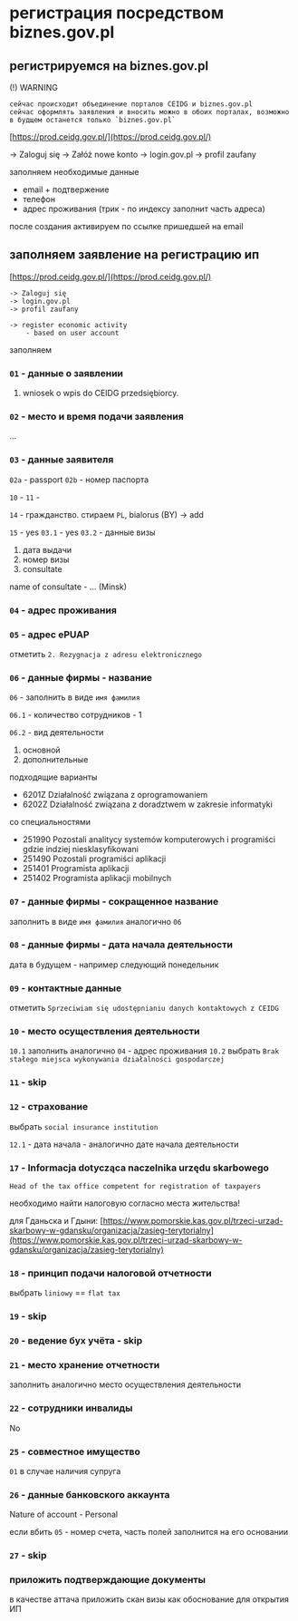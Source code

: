 # регистрация посредством biznes.gov.pl

## регистрируемся на biznes.gov.pl

(!) WARNING

```text
сейчас происходит объединение порталов CEIDG и biznes.gov.pl
сейчас оформлять заявления и вносить можно в обоих порталах, возможно в будщем останется только `biznes.gov.pl`
```

[https://prod.ceidg.gov.pl/](https://prod.ceidg.gov.pl/)

-> Zaloguj się
-> Załóż nowe konto
-> login.gov.pl
-> profil zaufany

заполняем необходимые данные

- email + подтвержение
- телефон
- адрес проживания (трик - по индексу заполнит часть адреса)

после cоздания активируем по ссылке пришедшей на email

## заполняем заявление на регистрацию ип

[https://prod.ceidg.gov.pl/](https://prod.ceidg.gov.pl/)

```text
-> Zaloguj się
-> login.gov.pl
-> profil zaufany

-> register economic activity
    - based on user account
```

заполняем

### `01` - данные о заявлении

1. wniosek o wpis do CEIDG przedsiębiorcy.

### `02` - место и время подачи заявления

...

### `03` - данные заявителя

`02a` - passport
`02b` - номер паспорта

`10` -
`11` -

`14` - гражданство. стираем `PL`, bialorus (BY) -> add

`15` - yes
`03.1` - yes
`03.2` - данные визы

1. дата выдачи
2. номер визы
3. consultate

name of consultate - ... (Minsk)

### `04` - адрес проживания

### `05` - адрес ePUAP

отметить `2. Rezygnacja z adresu elektronicznego`

### `06` - данные фирмы - название

`06` - заполнить в виде `имя фамилия`

`06.1` - количество сотрудников - 1

`06.2` - вид деятельности

1. основной
2. дополнительные

подходящие варианты

- 6201Z  Działalność związana z oprogramowaniem
- 6202Z Działalność związana z doradztwem w zakresie informatyki

со специальностями

- 251990  Pozostali analitycy systemów komputerowych i programiści gdzie indziej niesklasyfikowani
- 251490  Pozostali programiści aplikacji
- 251401  Programista aplikacji
- 251402  Programista aplikacji mobilnych

### `07` - данные фирмы - сокращенное название

заполнить в виде `имя фамилия` аналогично `06`

### `08` - данные фирмы - дата начала деятельности

дата в будущем - например следующий понедельник

### `09` - контактные данные

отметить `Sprzeciwiam się udostępnianiu danych kontaktowych z CEIDG`

### `10` - место осуществления деятельности

`10.1` заполнить аналогично `04` - адрес проживания
`10.2` выбрать `Brak stałego miejsca wykonywania działalności gospodarczej`

### `11` - skip

### `12` - страхование

выбрать `social insurance institution`

`12.1` - дата начала - аналогично дате начала деятельности

### `17` - Informacja dotycząca naczelnika urzędu skarbowego

`Head of the tax office competent for registration of taxpayers`

необходимо найти налоговую согласно места жительства!

для Гданьска и Гдыни: [https://www.pomorskie.kas.gov.pl/trzeci-urzad-skarbowy-w-gdansku/organizacja/zasieg-terytorialny](https://www.pomorskie.kas.gov.pl/trzeci-urzad-skarbowy-w-gdansku/organizacja/zasieg-terytorialny)

### `18` - принцип подачи налоговой отчетности

выбрать `liniowy` == `flat tax`

### `19` - skip

### `20` - ведение бух учёта - skip

### `21` - место хранение отчетности

заполнить аналогично место осуществления деятельности

### `22` - сотрудники инвалиды

No

### `25` - совместное имущество

`01` в случае наличия супруга

### `26` - данные банковского аккаунта

Nature of account - Personal

если вбить `05` - номер счета, часть полей заполнится на его основании

### `27` - skip

### приложить подтверждающие документы

в качестве аттача приложить скан визы как обоснование для открытия ИП
